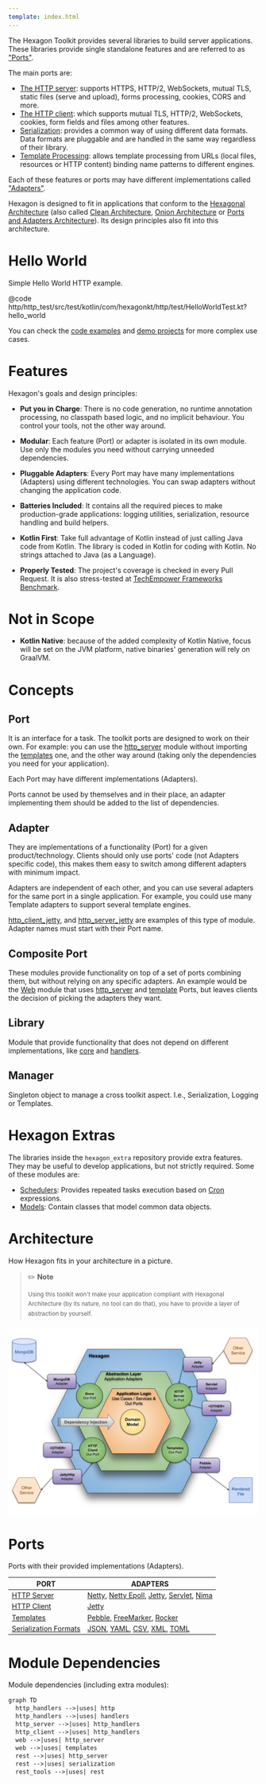 ```yaml
---
template: index.html
---
```


The Hexagon Toolkit provides several libraries to build server applications. These libraries provide
single standalone features and are referred to as ["Ports"][Ports and Adapters Architecture].

The main ports are:

* [The HTTP server]: supports HTTPS, HTTP/2, WebSockets, mutual TLS, static files (serve and
  upload), forms processing, cookies, CORS and more.
* [The HTTP client]: which supports mutual TLS, HTTP/2, WebSockets, cookies, form fields and files
  among other features.
* [Serialization]: provides a common way of using different data formats. Data formats are pluggable
  and are handled in the same way regardless of their library.
* [Template Processing]: allows template processing from URLs (local files, resources or HTTP
  content) binding name patterns to different engines.

Each of these features or ports may have different implementations called
["Adapters"][Ports and Adapters Architecture].

Hexagon is designed to fit in applications that conform to the [Hexagonal Architecture] (also called
[Clean Architecture], [Onion Architecture] or [Ports and Adapters Architecture]). Its design
principles also fit into this architecture.

[The HTTP server]: /http_server
[The HTTP client]: /http_client
[Serialization]: /serialization
[Template Processing]: /templates
[Hexagonal Architecture]: http://fideloper.com/hexagonal-architecture
[Clean Architecture]: https://8thlight.com/blog/uncle-bob/2012/08/13/the-clean-architecture.html
[Onion Architecture]: https://dzone.com/articles/onion-architecture-is-interesting
[Ports and Adapters Architecture]: https://herbertograca.com/2017/09/14/ports-adapters-architecture

# Hello World
Simple Hello World HTTP example.

@code http/http_test/src/test/kotlin/com/hexagonkt/http/test/HelloWorldTest.kt?hello_world

You can check the [code examples] and [demo projects] for more complex use cases.

[code examples]: /examples/http_server_examples/
[demo projects]: /examples/example_projects/

# Features
Hexagon's goals and design principles:

* **Put you in Charge**: There is no code generation, no runtime annotation processing, no classpath
  based logic, and no implicit behaviour. You control your tools, not the other way around.

* **Modular**: Each feature (Port) or adapter is isolated in its own module. Use only the modules
  you need without carrying unneeded dependencies.

* **Pluggable Adapters**: Every Port may have many implementations (Adapters) using different
  technologies. You can swap adapters without changing the application code.

* **Batteries Included**: It contains all the required pieces to make production-grade applications:
  logging utilities, serialization, resource handling and build helpers.

* **Kotlin First**: Take full advantage of Kotlin instead of just calling Java code from Kotlin. The
  library is coded in Kotlin for coding with Kotlin. No strings attached to Java (as a Language).

* **Properly Tested**: The project's coverage is checked in every Pull Request. It is also
  stress-tested at [TechEmpower Frameworks Benchmark][benchmark].

[benchmark]: https://www.techempower.com/benchmarks

# Not in Scope
* **Kotlin Native**: because of the added complexity of Kotlin Native, focus will be set on the JVM
  platform, native binaries' generation will rely on GraalVM.

# Concepts

## Port
It is an interface for a task. The toolkit ports are designed to work on their own. For example: you
can use the [http_server] module without importing the [templates] one, and the other way around
(taking only the dependencies you need for your application).

Each Port may have different implementations (Adapters).

Ports cannot be used by themselves and in their place, an adapter implementing them should be added
to the list of dependencies.

## Adapter
They are implementations of a functionality (Port) for a given product/technology. Clients should
only use ports' code (not Adapters specific code), this makes them easy to switch among different
adapters with minimum impact.

Adapters are independent of each other, and you can use several adapters for the same port in a
single application. For example, you could use many Template adapters to support several template
engines.

[http_client_jetty], and [http_server_jetty] are examples of this type of module. Adapter names must
start with their Port name.

## Composite Port
These modules provide functionality on top of a set of ports combining them, but without relying on
any specific adapters. An example would be the [Web] module that uses [http_server] and
[template][Template Processing] Ports, but leaves clients the decision of picking the adapters they
want.

## Library
Module that provide functionality that does not depend on different implementations, like [core] and
[handlers].

## Manager
Singleton object to manage a cross toolkit aspect. I.e., Serialization, Logging or Templates.

[core]: /core
[handlers]: /handlers

[http_server]: /http_server
[templates]: /templates

[http_client_jetty]: /http_client_jetty
[http_server_jetty]: /http_server_jetty

# Hexagon Extras
The libraries inside the `hexagon_extra` repository provide extra features. They may be useful to
develop applications, but not strictly required. Some of these modules are:

* [Schedulers]: Provides repeated tasks execution based on [Cron] expressions.
* [Models]: Contain classes that model common data objects.

[Web]: /web
[Schedulers]: /scheduler
[Models]: /models
[Cron]: https://en.wikipedia.org/wiki/Cron

# Architecture
How Hexagon fits in your architecture in a picture.

> ✏️ **Note**
>
> <sup>Using this toolkit won't make your application compliant with Hexagonal Architecture (by its
> nature, no tool can do that), you have to provide a layer of abstraction by yourself.</sup>

![architecture](/img/architecture.svg)

# Ports
Ports with their provided implementations (Adapters).

| PORT                    | ADAPTERS                                           |
|-------------------------|----------------------------------------------------|
| [HTTP Server]           | [Netty], [Netty Epoll], [Jetty], [Servlet], [Nima] |
| [HTTP Client]           | [Jetty][Jetty Client]                              |
| [Templates]             | [Pebble], [FreeMarker], [Rocker]                   |
| [Serialization Formats] | [JSON], [YAML], [CSV], [XML], [TOML]               |

[HTTP Server]: /http_server
[Netty]: /http_server_netty
[Netty Epoll]: /http_server_netty_epoll
[Jetty]: /http_server_jetty
[Servlet]: /http_server_servlet
[Nima]: /http_server_nima
[HTTP Client]: /http_client
[Jetty Client]: /http_client_jetty
[Templates]: /templates
[Pebble]: /templates_pebble
[FreeMarker]: /templates_freemarker
[Rocker]: /templates_rocker
[Serialization Formats]: /core/#serialization
[JSON]: /api/serialization_jackson_json/com.hexagonkt.serialization.jackson.json/-json
[YAML]: /api/serialization_jackson_yaml/com.hexagonkt.serialization.jackson.yaml/-yaml
[CSV]: /api/serialization_jackson_csv/com.hexagonkt.serialization.jackson.csv/-csv
[XML]: /api/serialization_jackson_xml/com.hexagonkt.serialization.jackson.xml/-xml
[TOML]: /api/serialization_jackson_toml/com.hexagonkt.serialization.jackson.toml/-toml

# Module Dependencies
Module dependencies (including extra modules):

```mermaid
graph TD
  http_handlers -->|uses| http
  http_handlers -->|uses| handlers
  http_server -->|uses| http_handlers
  http_client -->|uses| http_handlers
  web -->|uses| http_server
  web -->|uses| templates
  rest -->|uses| http_server
  rest -->|uses| serialization
  rest_tools -->|uses| rest
```
